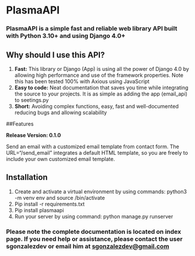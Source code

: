 # PlasmaAPI

### PlasmaAPI is a simple fast and reliable web library API built with Python 3.10+ and using Django 4.0+ 

## Why should I use this API? 

1. **Fast:** This library or Django (App) is using all the power of Django 4.0 by allowing high performance and use of the framework properties. Note this has been tested 100% with Axious using JavaScript   
2. **Easy to code:** Neat documentation that saves you time while integrating the source to your projects. It is as simple as adding the app (email_api) to seetings.py 
3. **Short:** Avoiding complex functions, easy, fast and well-documented reducing bugs and allowing scalability 

##Features 

**Release Version: 0.1.0**

Send an email with a customized email template from contact form.  The URL=“/send_email”
integrates a default HTML template, so you are freely to include your own customized email template.  


## Installation

 1. Create and activate a virtual environment by using commands: python3 -m venv env and source /bin/activate 
 2. Pip install -r requirements.txt 
 3. Pip install plasmaapi
 4. Run your server by using command: python manage.py runserver 

### Please note the complete documentation is located on index page. If you need help or assistance, please contact the user sgonzalezdev or email him at sgonzalezdev@gmail.com 

